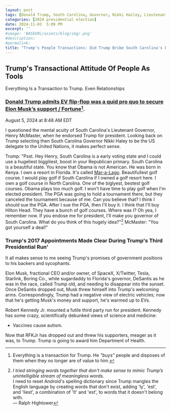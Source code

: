 ```yaml
---
layout: post
tags: [Donald Trump, South Carolina, Governor, Nikki Hailey, Lieutenant Governor, Henry McMaster]
categories: [2024 presidential election]
date: 2024-11-03  5:09 PM
excerpt: ''
#image: 'BASEURL/assets/blog/img/.png'
#description:
#permalink:
title: "Trump's People Transactions: Did Trump Bribe South Carolina's Lieutenant Governor McMaster For An Endorsement?"
---
```



## Trump's Transactional Attitude Of People As Tools

Everything Is a Transaction to Trump. Even Relationships

### [Donald Trump admits EV flip-flop was a quid pro quo to secure Elon Musk’s support / Fortune](https://fortune.com/2024/08/05/donald-trump-elon-musk-tesla-endorsement/)[^711]. 

August 5, 2024 at 8:48 AM EDT

I questioned the mental acuity of South Carolina's Lieutenant Governor, Henry McMaster, when he endorsed Trump for president. Looking back on Trump selecting then South Carolina Governor Nikki Haley to be the US delegate to the United Nations, it makes perfect sense.

Trump: "Psst. Hey Henry, South Carolina is a early voting state and I could use a hugeliest  biggiliest, boost in your Republican primary. South Carolina is a beautiful state. You know that Obama is not American. He was born in Kenya. I own a resort in Florida. It's called [Mar-a-Lago](https://www.maralagoclub.com/). Beautifullest golf course. I would play golf if South Carolina if I owned a golf resort here. I own a golf course in North Carolina. One of the biglyest,  bestest golf courses. Obama plays too much golf. I won't have time to play golf when I'm elected president. The PGA was going to hold a tournament there, but they canceled the tournament because of me. Can you believe that? I think I should sue the PGA. After I sue the PGA, then I'll buy it. I think that I'll buy Hilton Head. They have a bunch of golf courses. Where was I? Oh yea, I remember now. If you endose me for president, I'll make you governor of South Carolina. What do you think of this hugely idea?"[^712] McMaster: "You got yourself a deal!"

[^711]: Everything is a transaction for Trump. He *"buys"* people and disposes of them when they no longer are of value to him.
[^712]: *I tried stringing words together that don't make sense to mimic Trump’s unintelligible stream of meaningless words.* <br />I need to reset Android's spelling dictionary since Trump mangles  the English language by creating words that don't exist, adding 'ly', 'est', and 'liest', a combination of 'lt' and 'est', to words that it doesn't belong with.<br />— Ralph Hightower

### Trump's 2017 Appointments Made Clear During Trump's Third Presidential Run'

It all makes sense to me seeing Trump's promises of government positions to his backers and sycophants.

Elon Musk, fractional CEO and/or owner, of SpaceX, X/Twitter, Tesla, Starlink, Boring Co., while sugardaddy to Florida's governor, DeSantis as he was in the race, called Trump old, and needing to disappear into the sunset. Once DeSantis dropped out, Musk threw himself into Trump's welcoming arms. Correspondingly, Trump had a negative view of electric vehicles; now that he's getting Musk's money and support, he's warmed up to EVs.

Robert Kennedy Jr. mounted a futile third party run for president. Kennedy has some crazy, scientifically debunked views of science and medicine:

- Vaccines cause autism.

Now that RFKJr has dropped out and threw his supporters, meager as it was, to Trump. Trump is going to award him Department of Health.
